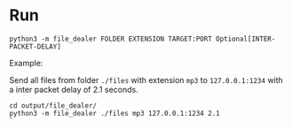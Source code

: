 # Run

`python3 -m file_dealer FOLDER EXTENSION TARGET:PORT Optional[INTER-PACKET-DELAY]`

Example:

Send all files from folder `./files` with extension `mp3` to `127.0.0.1:1234` with a inter packet delay of 2.1 seconds.

```
cd output/file_dealer/
python3 -m file_dealer ./files mp3 127.0.0.1:1234 2.1
`
